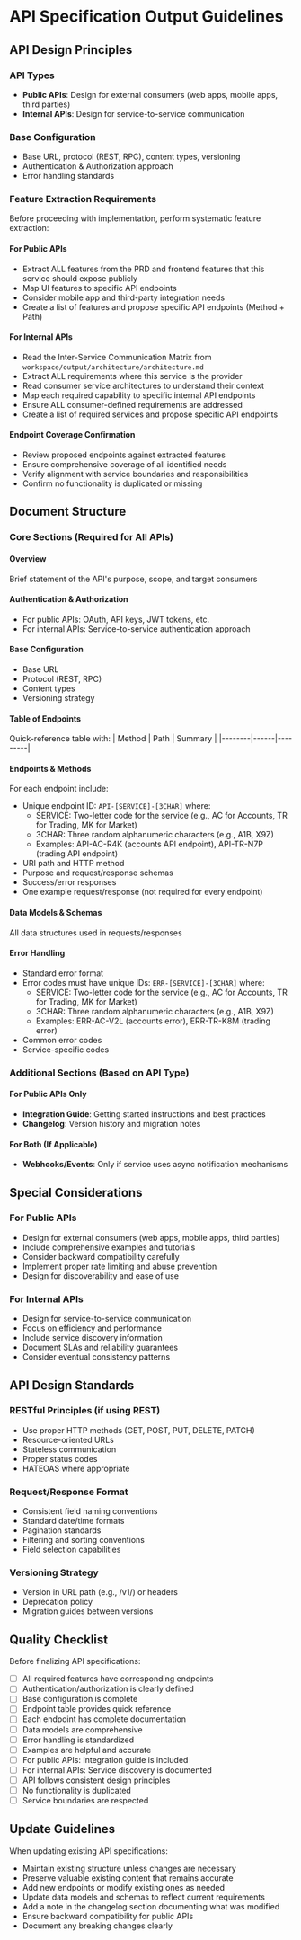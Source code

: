 # API Specification Output Guidelines

## API Design Principles

### API Types
- **Public APIs**: Design for external consumers (web apps, mobile apps, third parties)
- **Internal APIs**: Design for service-to-service communication

### Base Configuration
- Base URL, protocol (REST, RPC), content types, versioning
- Authentication & Authorization approach
- Error handling standards

### Feature Extraction Requirements
Before proceeding with implementation, perform systematic feature extraction:

#### For Public APIs
- Extract ALL features from the PRD and frontend features that this service should expose publicly
- Map UI features to specific API endpoints
- Consider mobile app and third-party integration needs
- Create a list of features and propose specific API endpoints (Method + Path)

#### For Internal APIs
- Read the Inter-Service Communication Matrix from `workspace/output/architecture/architecture.md`
- Extract ALL requirements where this service is the provider
- Read consumer service architectures to understand their context
- Map each required capability to specific internal API endpoints
- Ensure ALL consumer-defined requirements are addressed
- Create a list of required services and propose specific API endpoints

#### Endpoint Coverage Confirmation
- Review proposed endpoints against extracted features
- Ensure comprehensive coverage of all identified needs
- Verify alignment with service boundaries and responsibilities
- Confirm no functionality is duplicated or missing

## Document Structure

### Core Sections (Required for All APIs)

#### Overview
Brief statement of the API's purpose, scope, and target consumers

#### Authentication & Authorization
- For public APIs: OAuth, API keys, JWT tokens, etc.
- For internal APIs: Service-to-service authentication approach

#### Base Configuration
- Base URL
- Protocol (REST, RPC)
- Content types
- Versioning strategy

#### Table of Endpoints
Quick-reference table with:
| Method | Path | Summary |
|--------|------|---------|

#### Endpoints & Methods
For each endpoint include:
- Unique endpoint ID: `API-[SERVICE]-[3CHAR]` where:
  - SERVICE: Two-letter code for the service (e.g., AC for Accounts, TR for Trading, MK for Market)
  - 3CHAR: Three random alphanumeric characters (e.g., A1B, X9Z)
  - Examples: API-AC-R4K (accounts API endpoint), API-TR-N7P (trading API endpoint)
- URI path and HTTP method
- Purpose and request/response schemas
- Success/error responses
- One example request/response (not required for every endpoint)

#### Data Models & Schemas
All data structures used in requests/responses

#### Error Handling
- Standard error format
- Error codes must have unique IDs: `ERR-[SERVICE]-[3CHAR]` where:
  - SERVICE: Two-letter code for the service (e.g., AC for Accounts, TR for Trading, MK for Market)
  - 3CHAR: Three random alphanumeric characters (e.g., A1B, X9Z)
  - Examples: ERR-AC-V2L (accounts error), ERR-TR-K8M (trading error)
- Common error codes
- Service-specific codes

### Additional Sections (Based on API Type)

#### For Public APIs Only
- **Integration Guide**: Getting started instructions and best practices
- **Changelog**: Version history and migration notes

#### For Both (If Applicable)
- **Webhooks/Events**: Only if service uses async notification mechanisms

## Special Considerations

### For Public APIs
- Design for external consumers (web apps, mobile apps, third parties)
- Include comprehensive examples and tutorials
- Consider backward compatibility carefully
- Implement proper rate limiting and abuse prevention
- Design for discoverability and ease of use

### For Internal APIs
- Design for service-to-service communication
- Focus on efficiency and performance
- Include service discovery information
- Document SLAs and reliability guarantees
- Consider eventual consistency patterns

## API Design Standards

### RESTful Principles (if using REST)
- Use proper HTTP methods (GET, POST, PUT, DELETE, PATCH)
- Resource-oriented URLs
- Stateless communication
- Proper status codes
- HATEOAS where appropriate

### Request/Response Format
- Consistent field naming conventions
- Standard date/time formats
- Pagination standards
- Filtering and sorting conventions
- Field selection capabilities

### Versioning Strategy
- Version in URL path (e.g., /v1/) or headers
- Deprecation policy
- Migration guides between versions

## Quality Checklist

Before finalizing API specifications:
- [ ] All required features have corresponding endpoints
- [ ] Authentication/authorization is clearly defined
- [ ] Base configuration is complete
- [ ] Endpoint table provides quick reference
- [ ] Each endpoint has complete documentation
- [ ] Data models are comprehensive
- [ ] Error handling is standardized
- [ ] Examples are helpful and accurate
- [ ] For public APIs: Integration guide is included
- [ ] For internal APIs: Service discovery is documented
- [ ] API follows consistent design principles
- [ ] No functionality is duplicated
- [ ] Service boundaries are respected

## Update Guidelines

When updating existing API specifications:
- Maintain existing structure unless changes are necessary
- Preserve valuable existing content that remains accurate
- Add new endpoints or modify existing ones as needed
- Update data models and schemas to reflect current requirements
- Add a note in the changelog section documenting what was modified
- Ensure backward compatibility for public APIs
- Document any breaking changes clearly